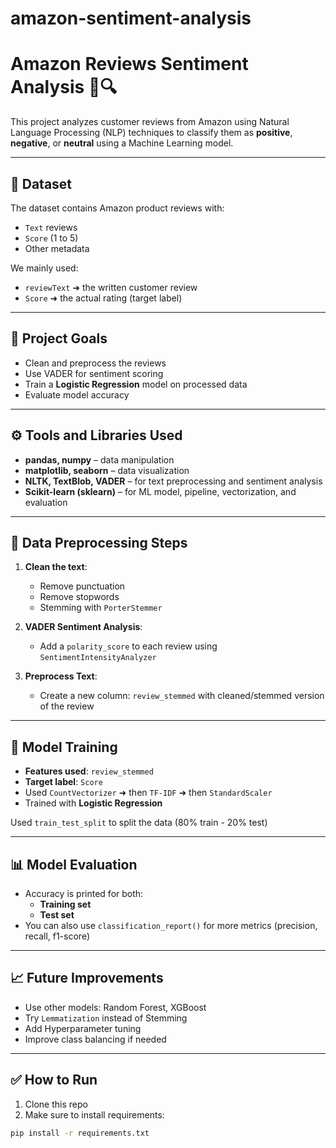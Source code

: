 # amazon-sentiment-analysis
# Amazon Reviews Sentiment Analysis 🛒🔍

This project analyzes customer reviews from Amazon using Natural Language Processing (NLP) techniques to classify them as **positive**, **negative**, or **neutral** using a Machine Learning model.

---

## 📁 Dataset

The dataset contains Amazon product reviews with:
- `Text` reviews
- `Score` (1 to 5)
- Other metadata

We mainly used:
- `reviewText` ➜ the written customer review
- `Score` ➜ the actual rating (target label)

---

## 🧠 Project Goals

- Clean and preprocess the reviews
- Use VADER for sentiment scoring
- Train a **Logistic Regression** model on processed data
- Evaluate model accuracy

---

## ⚙️ Tools and Libraries Used

- **pandas, numpy** – data manipulation
- **matplotlib, seaborn** – data visualization
- **NLTK, TextBlob, VADER** – for text preprocessing and sentiment analysis
- **Scikit-learn (sklearn)** – for ML model, pipeline, vectorization, and evaluation

---

## 🔄 Data Preprocessing Steps

1. **Clean the text**:
   - Remove punctuation
   - Remove stopwords
   - Stemming with `PorterStemmer`

2. **VADER Sentiment Analysis**:
   - Add a `polarity_score` to each review using `SentimentIntensityAnalyzer`

3. **Preprocess Text**:
   - Create a new column: `review_stemmed` with cleaned/stemmed version of the review

---

## 🧪 Model Training

- **Features used**: `review_stemmed`
- **Target label**: `Score`
- Used `CountVectorizer` ➜ then `TF-IDF` ➜ then `StandardScaler`
- Trained with **Logistic Regression**

Used `train_test_split` to split the data (80% train - 20% test)

---

## 📊 Model Evaluation

- Accuracy is printed for both:
  - **Training set**
  - **Test set**
- You can also use `classification_report()` for more metrics (precision, recall, f1-score)

---

## 📈 Future Improvements

- Use other models: Random Forest, XGBoost
- Try `Lemmatization` instead of Stemming
- Add Hyperparameter tuning
- Improve class balancing if needed

---

## ✅ How to Run

1. Clone this repo
2. Make sure to install requirements:
```bash
pip install -r requirements.txt
